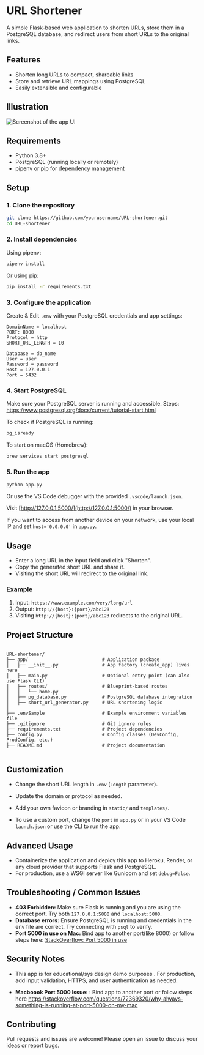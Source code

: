 
# URL Shortener

A simple Flask-based web application to shorten URLs, store them in a PostgreSQL database, and redirect users from short URLs to the original links.

## Features
- Shorten long URLs to compact, shareable links
- Store and retrieve URL mappings using PostgreSQL
- Easily extensible and configurable
## Illustration

![Screenshot of the app UI](app/static/Screenshot%202025-06-04%20at%2012.09.19%E2%80%AFPM.png)
## Requirements
- Python 3.8+
- PostgreSQL (running locally or remotely)
- pipenv or pip for dependency management

## Setup

### 1. Clone the repository
```bash
git clone https://github.com/yourusername/URL-shortener.git
cd URL-shortener
```

### 2. Install dependencies
Using pipenv:
```bash
pipenv install
```
Or using pip:
```bash
pip install -r requirements.txt
```

### 3. Configure the application
Create & Edit `.env` with your PostgreSQL credentials and app settings:
```
DomainName = localhost
PORT: 8000
Protocol = http
SHORT_URL_LENGTH = 10

Database = db_name
User = user
Password = password
Host = 127.0.0.1
Port = 5432
```

### 4. Start PostgreSQL
Make sure your PostgreSQL server is running and accessible.
Steps: https://www.postgresql.org/docs/current/tutorial-start.html

To check if PostgreSQL is running:
```bash
pg_isready
```
To start on macOS (Homebrew):
```bash
brew services start postgresql
```

### 5. Run the app
```bash
python app.py
```
Or use the VS Code debugger with the provided `.vscode/launch.json`.

Visit [http://127.0.0.1:5000/](http://127.0.0.1:5000/) in your browser.

If you want to access from another device on your network, use your local IP and set `host='0.0.0.0'` in `app.py`.

## Usage
- Enter a long URL in the input field and click "Shorten".
- Copy the generated short URL and share it.
- Visiting the short URL will redirect to the original link.

### Example
1. Input: `https://www.example.com/very/long/url`
2. Output: `http://{host}:{port}/abc123`
3. Visiting `http://{host}:{port}/abc123` redirects to the original URL.

## Project Structure
```

URL-shortener/
├── app/                           # Application package
│   ├── __init__.py                # App factory (create_app) lives here
│   ├── main.py                    # Optional entry point (can also use Flask CLI)
│   ├── routes/                    # Blueprint-based routes
│   │   └── home.py                
│   ├── pg_database.py             # PostgreSQL database integration
│   ├── short_url_generator.py     # URL shortening logic
│
├── .envSample                     # Example environment variables file
├── .gitignore                     # Git ignore rules
├── requirements.txt               # Project dependencies
├── config.py                      # Config classes (DevConfig, ProdConfig, etc.)
├── README.md                      # Project documentation


```

## Customization
- Change the short URL length in `.env` (`Length` parameter).
- Update the domain or protocol as needed.
- Add your own favicon or branding in `static/` and `templates/`.

- To use a custom port, change the `port` in `app.py` or in your VS Code `launch.json` or use the CLI to run the app.

## Advanced Usage
- Containerize the application and deploy this app to Heroku, Render, or any cloud provider that supports Flask and PostgreSQL.
- For production, use a WSGI server like Gunicorn and set `debug=False`.

## Troubleshooting / Common Issues
- **403 Forbidden:** Make sure Flask is running and you are using the correct port. Try both `127.0.0.1:5000` and `localhost:5000`.
- **Database errors:** Ensure PostgreSQL is running and credentials in the env file are correct. Try connecting with `psql` to verify.
- **Port 5000 in use on Mac:** Bind app to another port(like 8000) or follow steps here: [StackOverflow: Port 5000 in use](https://stackoverflow.com/questions/72369320/why-always-something-is-running-at-port-5000-on-my-mac)

## Security Notes
- This app is for educational/sys design demo purposes . For production, add input validation, HTTPS, and user authentication as needed.



- **Macboook Port 5000 Issue:** : Bind app to another port or follow steps here
 https://stackoverflow.com/questions/72369320/why-always-something-is-running-at-port-5000-on-my-mac
## Contributing
Pull requests and issues are welcome! Please open an issue to discuss your ideas or report bugs.


